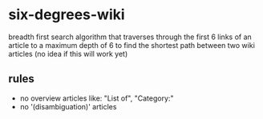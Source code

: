 # six-degrees-wiki

breadth first search algorithm that traverses through the first 6 links of an article to a maximum depth of 6 to find the shortest path between two wiki articles (no idea if this will work yet)

## rules
 - no overview articles like: "List of", "Category:"
 - no '(disambiguation)' articles
